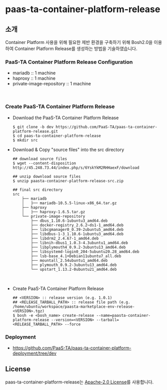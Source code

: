 # paas-ta-container-platform-release
## 소개
Container Platform 사용을 위해 필요한 제반 환경을 구축하기 위해 Bosh2.0을 이용하여 Container Platform Release를 생성하는 방법을 기술하였습니다.

### PaaS-TA Container Platform Release Configuration
  - mariadb :: 1 machine
  - haproxy :: 1 machine
  - private-image-repository :: 1 machine

<br>

### Create PaaS-TA Container Platform Release  
  - Download the PaaS-TA Container Platform Release
    ```
    $ git clone -b dev https://github.com/PaaS-TA/paas-ta-container-platform-release.git
    $ cd paas-ta-container-platform-release
    $ mkdir src
    ```
    
  - Download & Copy "source files" into the src directory
    ```
    ## download source files   
    $ wget --content-disposition http://45.248.73.44/index.php/s/6YskYkM2RHHaexF/download   
    
    ## unzip download source files   
    $ unzip paasta-container-platform-release-src.zip  
    
    ## final src directory   
    src
        ├── mariadb   
        │   ├── mariadb-10.5.5-linux-x86_64.tar.gz
        ├── haproxy   
        │   ├── haproxy-1.6.5.tar.gz
        └── private-image-repository
            ├── dbus_1.10.6-1ubuntu3_amd64.deb
            ├── docker-registry_2.6.2~ds1-1_amd64.deb
            ├── libcgmanager0_0.39-2ubuntu5_amd64.deb
            ├── libdbus-1-3_1.10.6-1ubuntu3_amd64.deb
            ├── libdrm2_2.4.67-1_amd64.deb
            ├── libnih-dbus1_1.0.3-4.3ubuntu1_amd64.deb
            ├── libplymouth4_0.9.2-3ubuntu13_amd64.deb
            ├── libsystemd-login0_204-5ubuntu20.28_amd64.deb
            ├── lsb-base_4.1+Debian11ubuntu7_all.deb
            ├── mountall_2.54ubuntu1_amd64.deb
            ├── plymouth_0.9.2-3ubuntu13_amd64.deb
            └── upstart_1.13.2-0ubuntu21_amd64.deb
    ```
    <br>
    
  - Create PaaS-TA Container Platform Release   
    ```
    ## <VERSION> :: release version (e.g. 1.0.1)   
    ## <RELEASE_TARBALL_PATH> :: release file path (e.g. /home/ubuntu/workspace/paasta-marketplace-env-release-<VERSION>.tgz)        
    $ bosh -e <bosh_name> create-release --name=paasta-container-platform-release --version=<VERSION> --tarball=<RELEASE_TARBALL_PATH> --force   
    ```   
### Deployment   
- https://github.com/PaaS-TA/paas-ta-container-platform-deployment/tree/dev

## License
paas-ta-container-platform-release는 [Apache-2.0 License](http://www.apache.org/licenses/LICENSE-2.0)를 사용합니다.

